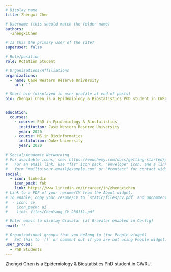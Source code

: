 ```yaml
---
# Display name
title: Zhengxi Chen

# Username (this should match the folder name)
authors:
  -ZhengxiChen

# Is this the primary user of the site?
superuser: false

# Role/position
role: Rotation Student

# Organizations/Affiliations
organizations:
  - name: Case Western Reserve University
    url: ''

# Short bio (displayed in user profile at end of posts)
bio: Zhengxi Chen is a Epidemiology & Biostatistics PhD student in CWRU.


education:
  courses:
    - course: PhD in Epidemiology & Biostatistics
      institution: Case Western Reserve University
      year: 2026
    - course: MS in Bioinformatics
      institution: Duke University
      year: 2020

# Social/Academic Networking
# For available icons, see: https://wowchemy.com/docs/getting-started/page-builder/#icons
#   For an email link, use "fas" icon pack, "envelope" icon, and a link in the
#   form "mailto:your-email@example.com" or "#contact" for contact widget.
social:
  - icon: linkedin
    icon_pack: fab
    link: https://www.linkedin.cn/incareer/in/zhengxichen
# Link to a PDF of your resume/CV from the About widget.
# To enable, copy your resume/CV to `static/files/cv.pdf` and uncomment the lines below.
#  - icon: cv
#    icon_pack: ai
#    link: files/ChenYang_CV_230131.pdf

# Enter email to display Gravatar (if Gravatar enabled in Config)
email: ''

# Organizational groups that you belong to (for People widget)
#   Set this to `[]` or comment out if you are not using People widget.
user_groups:
  - PhD Students
---
```


Zhengxi Chen is a Epidemiology & Biostatistics PhD student in CWRU.